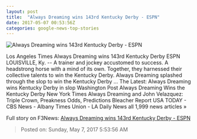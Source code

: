 ```yaml
---
layout: post
title:  "Always Dreaming wins 143rd Kentucky Derby - ESPN"
date: 2017-05-07 00:53:56Z
categories: google-news-top-stories
---
```


![Always Dreaming wins 143rd Kentucky Derby - ESPN](http://a1.espncdn.com/combiner/i?img=%2Fphoto%2F2017%2F0506%2Fr207298_1296x729_16%2D9.jpg)

Los Angeles Times Always Dreaming wins 143rd Kentucky Derby ESPN LOUISVILLE, Ky. -- A trainer and jockey accustomed to success. A headstrong horse with a mind of its own. Together, they harnessed their collective talents to win the Kentucky Derby. Always Dreaming splashed through the slop to win the Kentucky Derby ... The Latest: Always Dreaming wins Kentucky Derby in slop Washington Post Always Dreaming Wins the Kentucky Derby New York Times Always Dreaming and John Velazquez: Triple Crown, Preakness Odds, Predictions Bleacher Report USA TODAY - CBS News - Albany Times Union - LA Daily News all 1,999 news articles »


Full story on F3News: [Always Dreaming wins 143rd Kentucky Derby - ESPN](http://www.f3nws.com/n/NKxPCH)

> Posted on: Sunday, May 7, 2017 5:53:56 AM

